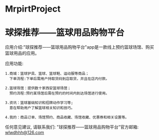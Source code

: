 # MrpirtProject
# 球探推荐——篮球用品购物平台

  应用介绍:"球探推荐——篮球用品购物平台"app是一款线上预约篮球场馆、购买篮球用品的应用。
  
  应用功能:
  
    1.商城：篮球护具、篮球、篮球鞋、运动服等商品；
      下单流程:下单后需用户持取货码到店取货，并且在店内付款。
      
    2.篮球场馆：提供数十家西安篮球场馆；
      预约流程:预约某场馆后需在预约的时间内到达场馆进行使用。
    
    3.资讯：篮球基础知识和招牌动作学习等;
      意在帮助用户了解篮球相关知识和技巧。
      
    4.我的：商品订单、场馆预约、商品收藏、场馆收藏、优惠券和相关设置等。

  任何意见建议, 请联系我们: 
  "球探推荐——篮球用品购物平台"官方邮箱: wlwdhhh@126.com
